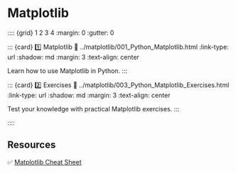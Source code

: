 # Matplotlib
:::: {grid} 1 2 3 4
:margin: 0
:gutter: 0

::: {card} 1️⃣ Matplotlib
:link: ../matplotlib/001_Python_Matplotlib.html
:link-type: url
:shadow: md
:margin: 3
:text-align: center

Learn how to use Matplotlib in Python.
:::

::: {card} 2️⃣ Exercises
:link: ../matplotlib/003_Python_Matplotlib_Exercises.html
:link-type: url
:shadow: md
:margin: 3
:text-align: center

Test your knowledge with practical Matplotlib exercises.
:::

::::

## Resources

✅ <a href="Matplotlib Cheat Sheet Plotting in Python.pdf" download>Matplotlib Cheat Sheet</a>

